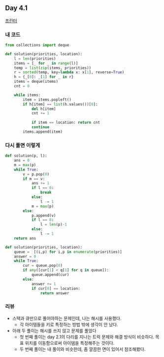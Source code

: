 ## Day 4.1
[프린터](https://programmers.co.kr/learn/courses/30/lessons/42587)

### 내 코드

```python
from collections import deque

def solution(priorities, location):
    l = len(priorities)
    items = [_ for _ in range(l)]
    temp = list(zip(items, priorities))
    r = sorted(temp, key=lambda x: x[1], reverse=True)
    h = {_[0]: _[1] for _ in r}
    items = deque(items)
    cnt = 0

    while items:
        item = items.popleft()
        if h[item] == list(h.values())[0]:
            del h[item]
            cnt += 1
            
            if item == location: return cnt
            continue
        items.append(item)
```



### 다시 풀면 이렇게

```python
def solution(p, l):
    ans = 0
    m = max(p)
    while True:
        v = p.pop(0)
        if m == v:
            ans += 1
            if l == 0:
                break
            else:
                l -= 1
            m = max(p)
        else:
            p.append(v)
            if l == 0:
                l = len(p)-1
            else:
                l -= 1
    return ans

```



```python
def solution(priorities, location):
    queue =  [(i,p) for i,p in enumerate(priorities)]
    answer = 0
    while True:
        cur = queue.pop(0)
        if any([cur[1] < q[1] for q in queue]):
            queue.append(cur)
        else:
            answer += 1
            if cur[0] == location:
                return answer
```





### 리뷰

* 스택과 큐만으로 풀어야하는 문제인데, 나는 해시를 사용했다.
  * 각 아이템들을 키로 특정하는 방법 밖에 생각이 안 났다.
* 아래 두 풀이는 해시를 쓰지 않고 문제를 풀었다
  * 첫 번째 풀이는 day 2.1의 다리를 지나는 트럭 문제와 해결 방식이 비슷하다. 목표 위치를 이동함으로써 아이템을 특정해주는 것이다.
  * 두 번째 풀이는 내 풀이와 비슷한데, 좀 깔끔한 면이 있어서 참조해봤다.

